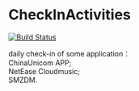 # CheckInActivities
[![Build Status](https://www.travis-ci.org/RookieBugs/CheckInActivities.svg?branch=master)](https://www.travis-ci.org/RookieBugs/CheckInActivities)

daily check-in of some application：<br>
 ChinaUnicom APP;<br>
 NetEase Cloudmusic;<br>
 SMZDM.<br>
